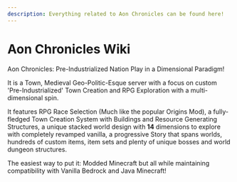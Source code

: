 ```yaml
---
description: Everything related to Aon Chronicles can be found here!
---
```


# Aon Chronicles Wiki

Aon Chronicles: Pre-Industrialized Nation Play in a Dimensional Paradigm!&#x20;

It is a Town, Medieval Geo-Politic-Esque server with a focus on custom 'Pre-Industrialized' Town Creation and RPG Exploration with a multi-dimensional spin.&#x20;

It features RPG Race Selection (Much like the popular Origins Mod), a fully-fledged Town Creation System with Buildings and Resource Generating Structures, a unique stacked world design with **14** dimensions to explore with completely revamped vanilla, a progressive Story that spans worlds,  hundreds of custom items, item sets and plenty of unique bosses and world dungeon structures.

The easiest way to put it: Modded Minecraft but all while maintaining compatibility with Vanilla Bedrock and Java Minecraft!&#x20;



